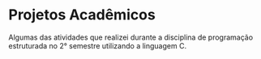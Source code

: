 # Projetos Acadêmicos
 Algumas das atividades que realizei durante a disciplina de programação estruturada no 2° semestre utilizando a linguagem C.
